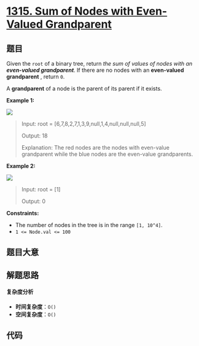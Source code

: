 # [1315. Sum of Nodes with Even-Valued Grandparent](https://leetcode.com/problems/sum-of-nodes-with-even-valued-grandparent/)

## 题目

Given the `root` of a binary tree, return _the sum of values of nodes with an
**even-valued grandparent**_. If there are no nodes with an **even-valued
grandparent** , return `0`.

A **grandparent** of a node is the parent of its parent if it exists.

**Example 1:**

![](https://assets.leetcode.com/uploads/2021/08/10/even1-tree.jpg)

> Input: root = [6,7,8,2,7,1,3,9,null,1,4,null,null,null,5]
>
> Output: 18
>
> Explanation: The red nodes are the nodes with even-value grandparent while the blue nodes are the even-value grandparents.

**Example 2:**

![](https://assets.leetcode.com/uploads/2021/08/10/even2-tree.jpg)

> Input: root = [1]
>
> Output: 0

**Constraints:**

- The number of nodes in the tree is in the range `[1, 10^4]`.
- `1 <= Node.val <= 100`

## 题目大意

## 解题思路

#### 复杂度分析

- **时间复杂度**：`O()`
- **空间复杂度**：`O()`

## 代码

```javascript

```
